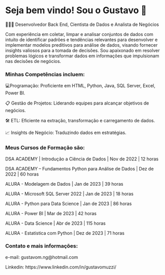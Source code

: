 # Seja bem vindo! Sou o Gustavo 👋

🧑🏽‍💻 
Desenvolvedor Back End, Cientista de Dados e Analista de Negócios
<p>Com experiência em coletar, limpar e analisar conjuntos de dados com intuito de identificar padrões e tendências relevantes para desenvolver e implementar modelos preditivos para análise de dados, visando fornecer insights valiosos para a tomada de decisões.
Sou apaixonado em resolver problemas lógicos e transformar dados em informações que impulsionam nas decisões de negócios.

### Minhas Competências incluem:
<p>💻Programação: Proficiente em HTML, Python, Java, SQL Server, Excel, Power BI.
<p>📋 Gestão de Projetos: Liderando equipes para alcançar objetivos de negócios.
<p>🛠 ETL: Eficiente na extração, transformação e carregamento de dados.
<p>📈 Insights de Negócio: Traduzindo dados em estratégias.

### Meus Cursos de Formação são:
<p>DSA ACADEMY | Introdução a Ciência de Dados | Nov de 2022 | 12 horas 
<p>DSA ACADEMY – Fundamentos Python para Análise de Dados | Dez de 2022 | 60 horas 
<p>ALURA - Modelagem de Dados | Jan de 2023 | 39 horas 
<p>ALURA - Microsoft SQL Server 2022 | Jan de 2023 | 18 horas 
<p>ALURA - Python para Data Science | Jan de 2023 | 86 horas 
<p>ALURA - Power BI | Mar de 2023 | 42 horas 
<p>ALURA - Data Science | Abr de 2023 | 115 horas 
<p>ALURA - Estatística com Python | Dez de 2023 | 71 horas 

### Contato e mais informações:
<p>e-mail: gustavom.ng@hotmail.com
<p>Linkedin: https://www.linkedin.com/in/gustavomuzzi/

  


